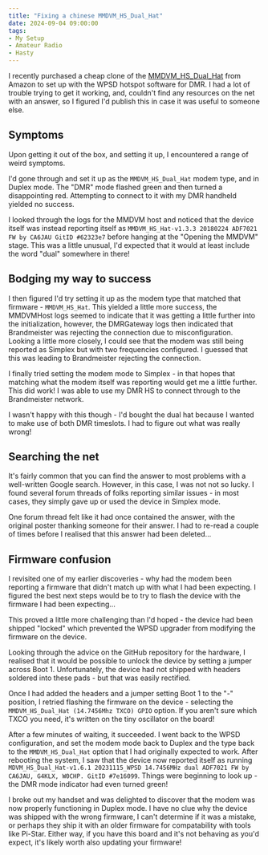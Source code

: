 ```yaml
---
title: "Fixing a chinese MMDVM_HS_Dual_Hat"
date: 2024-09-04 09:00:00
tags:
- My Setup
- Amateur Radio
- Hasty
---
```


I recently purchased a cheap clone of the [MMDVM_HS_Dual_Hat](https://github.com/phl0/MMDVM_HS_Dual_Hat) from Amazon to set up with the WPSD hotspot software for DMR. I had a lot of trouble trying to get it working, and, couldn't find any resources on the net with an answer, so I figured I'd publish this in case it was useful to someone else. 

## Symptoms

Upon getting it out of the box, and setting it up, I encountered a range of weird symptoms.

I'd gone through and set it up as the `MMDVM_HS_Dual_Hat` modem type, and in Duplex mode. The "DMR" mode flashed green and then turned a disappointing red. Attempting to connect to it with my DMR handheld yielded no success.

I looked through the logs for the MMDVM host and noticed that the device itself was instead reporting itself as  `MMDVM_HS_Hat-v1.3.3 20180224 ADF7021 FW by CA6JAU GitID #62323e7` before hanging at the "Opening the MMDVM" stage. This was a little unusual, I'd expected that it would at least include the word "dual" somewhere in there!

## Bodging my way to success

I then figured I'd try setting it up as the modem type that matched that firmware - `MMDVM_HS_Hat`. This yielded a little more success, the MMDVMHost logs seemed to indicate that it was getting a little further into the initialization, however, the DMRGateway logs then indicated that Brandmeister was rejecting the connection due to misconfiguration. Looking a little more closely, I could see that the modem was still being reported as Simplex but with two frequencies configured. I guessed that this was leading to Brandmeister rejecting the connection.

I finally tried setting the modem mode to Simplex - in that hopes that matching what the modem itself was reporting would get me a little further. This did work! I was able to use my DMR HS to connect through to the Brandmeister network.

I wasn't happy with this though - I'd bought the dual hat because I wanted to make use of both DMR timeslots. I had to figure out what was really wrong!

## Searching the net

It's fairly common that you can find the answer to most problems with a well-written Google search. However, in this case, I was not not so lucky. I found several forum threads of folks reporting similar issues - in most cases, they simply gave up or used the device in Simplex mode.

One forum thread felt like it had once contained the answer, with the original poster thanking someone for their answer. I had to re-read a couple of times before I realised that this answer had been deleted...

## Firmware confusion

I revisited one of my earlier discoveries - why had the modem been reporting a firmware that didn't match up with what I had been expecting. I figured the best next steps would be to try to flash the device with the firmware I had been expecting...

This proved a little more challenging than I'd hoped - the device had been shipped "locked" which prevented the WPSD upgrader from modifying the firmware on the device.

Looking through the advice on the GitHub repository for the hardware, I realised that it would be possible to unlock the device by setting a jumper across Boot 1. Unfortunately, the device had not shipped with headers soldered into these pads - but that was easily rectified.

Once I had added the headers and a jumper setting Boot 1 to the "-" position, I retried flashing the firmware on the device - selecting the `MMDVM_HS_Dual_Hat (14.7456Mhz TXCO) GPIO` option. If you aren't sure which TXCO you need, it's written on the tiny oscillator on the board!

After a few minutes of waiting, it succeeded. I went back to the WPSD configuration, and set the modem mode back to Duplex and the type back to the `MMDVM_HS_Dual_Hat` option that I had originally expected to work. After rebooting the system, I saw that the device now reported itself as running `MDVM_HS_Dual_Hat-v1.6.1 20231115_WPSD 14.7456MHz dual ADF7021 FW by CA6JAU, G4KLX, W0CHP. GitID #7e16099`. Things were beginning to look up - the DMR mode indicator had even turned green!

I broke out my handset and was delighted to discover that the modem was now properly functioning in Duplex mode. I have no clue why the device was shipped with the wrong firmware, I can't determine if it was a mistake, or perhaps they ship it with an older firmware for compatability with tools like Pi-Star. Either way, if you have this board and it's not behaving as you'd expect, it's likely worth also updating your firmware!

